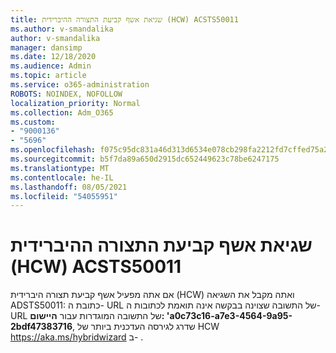 ```yaml
---
title: שגיאת אשף קביעת התצורה ההיברידית (HCW) ACSTS50011
ms.author: v-smandalika
author: v-smandalika
manager: dansimp
ms.date: 12/18/2020
ms.audience: Admin
ms.topic: article
ms.service: o365-administration
ROBOTS: NOINDEX, NOFOLLOW
localization_priority: Normal
ms.collection: Adm_O365
ms.custom:
- "9000136"
- "5696"
ms.openlocfilehash: f075c95dc831a46d313d6534e078cb298fa2212fd7cffed75a2953e7e80603a9
ms.sourcegitcommit: b5f7da89a650d2915dc652449623c78be6247175
ms.translationtype: MT
ms.contentlocale: he-IL
ms.lasthandoff: 08/05/2021
ms.locfileid: "54055951"
---
```

# <a name="hybrid-configuration-wizard-hcw-error-acsts50011"></a>שגיאת אשף קביעת התצורה ההיברידית (HCW) ACSTS50011

אם אתה מפעיל אשף קביעת תצורה היברידית (HCW) ואתה מקבל את השגיאה ADSTS50011: כתובת ה- URL של התשובה שצוינה בבקשה אינה תואמת לכתובות ה- URL של התשובה המוגדרות עבור **היישום: 'a0c73c16-a7e3-4564-9a95-2bdf47383716**, שדרג לגירסה העדכנית ביותר של HCW https://aka.ms/hybridwizard ב- .





